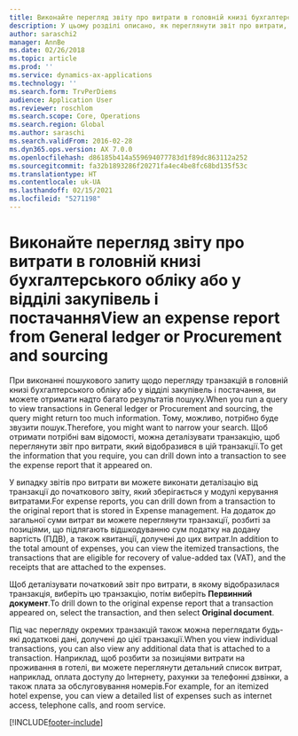 ```yaml
---
title: Виконайте перегляд звіту про витрати в головній книзі бухгалтерського обліку або у відділі закупівель і постачання
description: У цьому розділі описано, як переглянути звіт про витрати, в якому відобразилася транзакція.
author: saraschi2
manager: AnnBe
ms.date: 02/26/2018
ms.topic: article
ms.prod: ''
ms.service: dynamics-ax-applications
ms.technology: ''
ms.search.form: TrvPerDiems
audience: Application User
ms.reviewer: roschlom
ms.search.scope: Core, Operations
ms.search.region: Global
ms.author: saraschi
ms.search.validFrom: 2016-02-28
ms.dyn365.ops.version: AX 7.0.0
ms.openlocfilehash: d86185b414a559694077783d1f89dc863112a252
ms.sourcegitcommit: fa32b1893286f20271fa4ec4be8fc68bd135f53c
ms.translationtype: HT
ms.contentlocale: uk-UA
ms.lasthandoff: 02/15/2021
ms.locfileid: "5271198"
---
```

# <a name="view-an-expense-report-from-general-ledger-or-procurement-and-sourcing"></a><span data-ttu-id="be47f-103">Виконайте перегляд звіту про витрати в головній книзі бухгалтерського обліку або у відділі закупівель і постачання</span><span class="sxs-lookup"><span data-stu-id="be47f-103">View an expense report from General ledger or Procurement and sourcing</span></span>

<span data-ttu-id="be47f-104">При виконанні пошукового запиту щодо перегляду транзакцій в головній книзі бухгалтерського обліку або у відділі закупівель і постачання, ви можете отримати надто багато результатів пошуку.</span><span class="sxs-lookup"><span data-stu-id="be47f-104">When you run a query to view transactions in General ledger or Procurement and sourcing, the query might return too much information.</span></span> <span data-ttu-id="be47f-105">Тому, можливо, потрібно буде звузити пошук.</span><span class="sxs-lookup"><span data-stu-id="be47f-105">Therefore, you might want to narrow your search.</span></span> <span data-ttu-id="be47f-106">Щоб отримати потрібні вам відомості, можна деталізувати транзакцію, щоб переглянути звіт про витрати, який відобразився в цій транзакції.</span><span class="sxs-lookup"><span data-stu-id="be47f-106">To get the information that you require, you can drill down into a transaction to see the expense report that it appeared on.</span></span>

<span data-ttu-id="be47f-107">У випадку звітів про витрати ви можете виконати деталізацію від транзакції до початкового звіту, який зберігається у модулі керування витратами.</span><span class="sxs-lookup"><span data-stu-id="be47f-107">For expense reports, you can drill down from a transaction to the original report that is stored in Expense management.</span></span> <span data-ttu-id="be47f-108">На додаток до загальної суми витрат ви можете переглянути транзакції, розбиті за позиціями, що підлягають відшкодуванню сум податку на додану вартість (ПДВ), а також квитанції, долучені до цих витрат.</span><span class="sxs-lookup"><span data-stu-id="be47f-108">In addition to the total amount of expenses, you can view the itemized transactions, the transactions that are eligible for recovery of value-added tax (VAT), and the receipts that are attached to the expenses.</span></span>

<span data-ttu-id="be47f-109">Щоб деталізувати початковий звіт про витрати, в якому відобразилася транзакція, виберіть цю транзакцію, потім виберіть **Первинний документ**.</span><span class="sxs-lookup"><span data-stu-id="be47f-109">To drill down to the original expense report that a transaction appeared on, select the transaction, and then select **Original document**.</span></span>

<span data-ttu-id="be47f-110">Під час перегляду окремих транзакцій також можна переглядати будь-які додаткові дані, долучені до цієї транзакції.</span><span class="sxs-lookup"><span data-stu-id="be47f-110">When you view individual transactions, you can also view any additional data that is attached to a transaction.</span></span> <span data-ttu-id="be47f-111">Наприклад, щоб розбити за позиціями витрати на проживання в готелі, ви можете переглянути детальний список витрат, наприклад, оплата доступу до Інтернету, рахунки за телефонні дзвінки, а також плата за обслуговування номерів.</span><span class="sxs-lookup"><span data-stu-id="be47f-111">For example, for an itemized hotel expense, you can view a detailed list of expenses such as internet access, telephone calls, and room service.</span></span>


[!INCLUDE[footer-include](../includes/footer-banner.md)]